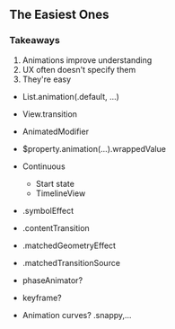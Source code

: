 ## The Easiest Ones

### Takeaways
1. Animations improve understanding
2. UX often doesn't specify them
3. They're easy
 





- List.animation(.default, ...)
- View.transition
- AnimatedModifier
- $property.animation(...).wrappedValue
- Continuous
    - Start state
    - TimelineView
- .symbolEffect
- .contentTransition
- .matchedGeometryEffect
- .matchedTransitionSource


- phaseAnimator?
- keyframe?

- Animation curves?
    .snappy,...


